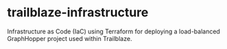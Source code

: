 # trailblaze-infrastructure
Infrastructure as Code (IaC) using Terraform for deploying a load-balanced GraphHopper project used within Trailblaze.
